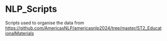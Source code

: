 # NLP_Scripts

Scripts used to organise the data from https://github.com/AmericasNLP/americasnlp2024/tree/master/ST2_EducationalMaterials
